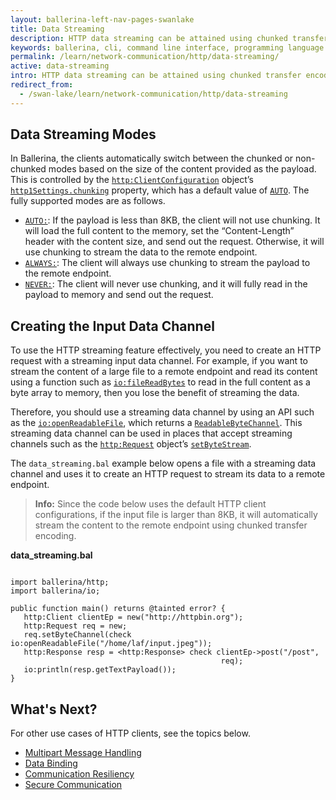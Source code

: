 ```yaml
---
layout: ballerina-left-nav-pages-swanlake
title: Data Streaming
description: HTTP data streaming can be attained using chunked transfer encoding.
keywords: ballerina, cli, command line interface, programming language
permalink: /learn/network-communication/http/data-streaming/
active: data-streaming
intro: HTTP data streaming can be attained using chunked transfer encoding.  
redirect_from:
  - /swan-lake/learn/network-communication/http/data-streaming
---
```


## Data Streaming Modes

In Ballerina, the clients automatically switch between the chunked or non-chunked modes based on the size of the content provided as the payload. This is controlled by the [`http:ClientConfiguration`](/learn/api-docs/ballerina/#/ballerina/http/1.0.6/http/records/ClientConfiguration) object’s [`http1Settings.chunking`](/learn/api-docs/ballerina/#/ballerina/http/1.0.6/http/records/ClientHttp1Settings) property, which has a default value of [`AUTO`](/learn/api-docs/ballerina/#/ballerina/http/1.0.6/http/constants#CHUNKING_AUTO). The fully supported modes are as follows.

- [`AUTO:`](/learn/api-docs/ballerina/#/ballerina/http/1.0.6/http/constants#CHUNKING_AUTO): If the payload is less than 8KB, the client will not use chunking. It will load the full content to the memory, set the “Content-Length” header with the content size, and send out the request. Otherwise, it will use chunking to stream the data to the remote endpoint. 
- [`ALWAYS:`](/learn/api-docs/ballerina/#/ballerina/http/1.0.6/http/constants#CHUNKING_ALWAYS): The client will always use chunking to stream the payload to the remote endpoint. 
- [`NEVER:`](/learn/api-docs/ballerina/#/ballerina/http/1.0.6/http/constants#CHUNKING_NEVER): The client will never use chunking, and it will fully read in the payload to memory and send out the request. 

## Creating the Input Data Channel

To use the HTTP streaming feature effectively, you need to create an HTTP request with a streaming input data channel. For example, if you want to stream the content of a large file to a remote endpoint and read its content using a function such as [`io:fileReadBytes`](swan-lake/learn/api-docs/ballerina/#/ballerina/io/0.5.6/io/functions#fileReadBytes) to read in the full content as a byte array to memory, then you lose the benefit of streaming the data. 

Therefore, you should use a streaming data channel by using an API such as the [`io:openReadableFile`](/learn/api-docs/ballerina/#/ballerina/io/0.5.6/io/functions#openReadableFile), which returns a [`ReadableByteChannel`](/learn/api-docs/ballerina/#/ballerina/io/0.5.6/io/classes/ReadableByteChannel). This streaming data channel can be used in places that accept streaming channels such as the [`http:Request`](/learn/api-docs/ballerina/#/ballerina/http/1.0.6/http/classes/Request) object’s [`setByteStream`](/learn/api-docs/ballerina/#/ballerina/http/1.0.6/http/classes/Request#setByteStream). 

The `data_streaming.bal` example below opens a file with a streaming data channel and uses it to create an HTTP request to stream its data to a remote endpoint.

>**Info:** Since the code below uses the default HTTP client configurations, if the input file is larger than 8KB, it will automatically stream the content to the remote endpoint using chunked transfer encoding. 

**data_streaming.bal**

```ballerina

import ballerina/http;
import ballerina/io;
 
public function main() returns @tainted error? {
   http:Client clientEp = new("http://httpbin.org");
   http:Request req = new;
   req.setByteChannel(check io:openReadableFile("/home/laf/input.jpeg"));
   http:Response resp = <http:Response> check clientEp->post("/post",
                                               req);
   io:println(resp.getTextPayload());
}
```

## What's Next?

For other use cases of HTTP clients, see the topics below.
- [Multipart Message Handling](/learn/network-communication/http/multipart-message-handling)
- [Data Binding](/learn/network-communication/http/data-binding)
- [Communication Resiliency](/learn/network-communication/http/communication-resiliency)
- [Secure Communication](/learn/network-communication/http/secure-communication)

<style> #tree-expand-all, #tree-collapse-all, .cTocElements {display:none;} .cGitButtonContainer {padding-left: 40px;} </style>